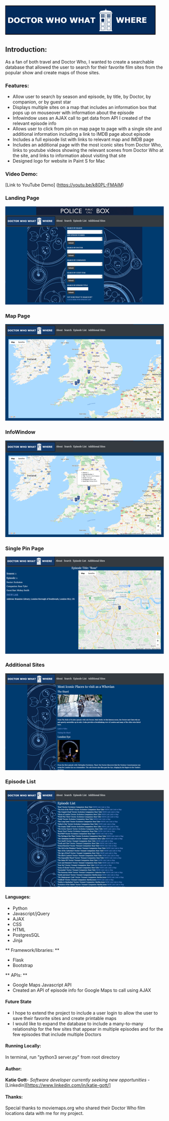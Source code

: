 ![alt text](https://github.com/bran0144/Dr.WhoProject/blob/master/static/img/logo.png "Logo Title Text 1")

## Introduction:

As a fan of both travel and Doctor Who, I wanted to create a searchable database that allowed the user to search for their favorite film sites from the popular show and create maps of those sites.

### Features:

- Allow user to search by season and episode, by title, by Doctor, by companion, or by guest star
- Displays multiple sites on a map that includes an information box that pops up on mouseover with information about the episode 
- Infowindow uses an AJAX call to get data from API I created of the relevant episode info
- Allows user to click from pin on map page to page with a single site and additional information including a link to IMDB page about episode
- Includes a full episode list with links to relevant map and IMDB page
- Includes an additional page with the most iconic sites from Doctor Who, links to youtube videos showing the relevant scenes from Doctor Who at the site, and links to information about visiting that site
- Designed logo for website in Paint S for Mac

### Video Demo:
[Link to YouTube Demo] (https://youtu.be/k80PL-FMAiM)

### Landing Page
![alt text](https://github.com/bran0144/Dr.WhoProject/blob/master/static/img/landingpage.png "Landing Page")

### Map Page
![alt text](https://github.com/bran0144/Dr.WhoProject/blob/master/static/img/searched_map.png "Map Page")

### InfoWindow
![alt text](https://github.com/bran0144/Dr.WhoProject/blob/master/static/img/info_window.png "Info Window")

### Single Pin Page
![alt text](https://github.com/bran0144/Dr.WhoProject/blob/master/static/img/singlePin.png "Single Pin Page")

### Additional Sites
![alt text](https://github.com/bran0144/Dr.WhoProject/blob/master/static/img/additional_sites.png "Additional Sites")

### Episode List
![alt text](https://github.com/bran0144/Dr.WhoProject/blob/master/static/img/episode_list.png "Episode List")

#### Languages:

- Python
- Javascript/jQuery
- AJAX 
- CSS
- HTML
- PostgresSQL
- Jinja

** Framework/libraries: **
- Flask
- Bootstrap

** APIs: **
- Google Maps Javascript API
- Created an API of episode info for Google Maps to call using AJAX 

#### Future State

- I hope to extend the project to include a user login to allow the user to save their favorite sites and create printable maps
- I would like to expand the database to include a many-to-many relationship for the few sites that appear in multiple episodes and for the few episodes that include multiple Doctors

#### Running Locally:

In terminal, run "python3 server.py" from root directory

#### Author:

**Katie Gott**- *Software developer currently seeking new opportunities* - [Linkedin][https://www.linkedin.com/in/katie-gott/] 

#### Thanks:
Special thanks to moviemaps.org who shared their Doctor Who film locations data with me for my project.